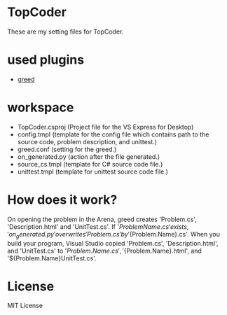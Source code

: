TopCoder
========
These are my setting files for TopCoder.
# used plugins
+ [greed](https://github.com/shivawu/topcoder-greed)

# workspace
- TopCoder.csproj (Project file for the VS Express for Desktop)
- config.tmpl (template for the config file which contains path to the source code, problem description, and unittest.)
- greed.conf (setting for the greed.)
- on_generated.py (action after the file generated.)
- source_cs.tmpl (template for C# source code file.)
- unittest.tmpl (template for unittest source code file.)

# How does it work?
On opening the problem in the Arena, greed creates 'Problem.cs', 'Description.html' and 'UnitTest.cs'.
If '${ProblemName}.cs' exists, 'on_generated.py' overwrites 'Problem.cs' by '${Problem.Name}.cs'.
When you build your program, Visual Studio copied  'Problem.cs', 'Description.html', and 'UnitTest.cs' to '${Problem.Name}.cs','${Problem.Name}.html', and '${Problem.Name}UnitTest.cs'.

# License
MIT License
